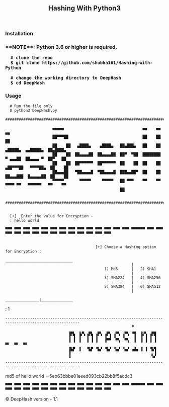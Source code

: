 <h2 align="center"> Hashing With Python3 </h2>
<br>
<h3>Installation<h3>
  **NOTE**: Python 3.6 or higher is required.
    
      # clone the repo
      $ git clone https://github.com/shubha161/Hashing-with-Python
      
      # change the working directory to DeepHash
      $ cd DeepHash
      
<h3> Usage </h3>
      
      # Run the file only 
      $ python3 DeepHash.py
              ################################################################################################################
                                                                                        
                         ▄▄▄▄▄                                   ▄▄    ▄▄                      ▄▄       
                         ██▀▀▀██                                 ██    ██                      ██       
                         ██    ██   ▄████▄    ▄████▄   ██▄███▄   ██    ██   ▄█████▄  ▄▄█████▄  ██▄████▄ 
                         ██    ██  ██▄▄▄▄██  ██▄▄▄▄██  ██▀  ▀██  ████████   ▀ ▄▄▄██  ██▄▄▄▄ ▀  ██▀   ██ 
                         ██    ██  ██▀▀▀▀▀▀  ██▀▀▀▀▀▀  ██    ██  ██    ██  ▄██▀▀▀██   ▀▀▀▀██▄  ██    ██ 
                         ██▄▄▄██   ▀██▄▄▄▄█  ▀██▄▄▄▄█  ███▄▄██▀  ██    ██  ██▄▄▄███  █▄▄▄▄▄██  ██    ██ 
                         ▀▀▀▀▀       ▀▀▀▀▀     ▀▀▀▀▀   ██ ▀▀▀    ▀▀    ▀▀   ▀▀▀▀ ▀▀   ▀▀▀▀▀▀   ▀▀    ▀▀ 
                                                       ██                                               

            ################################################################################################################
        
        
      [+]  Enter the value for Encryption - 
      : hello world
                                                                          
    ▀▀▀ ▀▀▀ ▀▀▀ ▀▀▀ ▀▀▀ ▀▀▀ ▀▀▀ ▀▀▀ ▀▀▀ ▀▀▀ ▀▀▀ ▀▀▀ ▀▀▀ ▀▀▀ ▀▀▀▀▀▀ ▀▀▀ ▀▀▀ ▀▀▀ ▀▀▀ ▀▀▀ ▀▀▀ ▀▀▀ ▀▀▀ ▀▀▀ ▀▀▀ ▀▀▀ ▀▀▀ ▀▀▀ ▀▀▀  
    

                                            [+] Choose a Hashing option for Encryption :
                                             ______________________________
                                                            |
                                                1) Md5      |   2) SHA1
                                                            |
                                                3) SHA224   |   4) SHA256
                                                            |
                                                5) SHA384   |   6) SHA512
                                                            |
                                             _______________|______________

                
 : 1

    -------------------------------------------------------------------------------------------------------
                                                            ▝                          
                                ▗▄▖  ▖▄  ▄▖  ▄▖  ▄▖  ▄▖  ▄▖ ▗▄  ▗▗▖  ▄▄                 
                                ▐▘▜  ▛ ▘▐▘▜ ▐▘▝ ▐▘▐ ▐ ▝ ▐ ▝  ▐  ▐▘▐ ▐▘▜                 
                                ▐ ▐  ▌  ▐ ▐ ▐   ▐▀▀  ▀▚  ▀▚  ▐  ▐ ▐ ▐ ▐      ▀▘  ▀▘  ▀▘ 
                                ▐▙▛  ▌  ▝▙▛ ▝▙▞ ▝▙▞ ▝▄▞ ▝▄▞ ▗▟▄ ▐ ▐ ▝▙▜                 
                                ▐                                    ▖▐                 
                                ▝                                    ▝▘   
    -------------------------------------------------------------------------------------------------------

    
md5 of hello world = 5eb63bbbe01eeed093cb22bb8f5acdc3
                                                                          
    ▀▀▀ ▀▀▀ ▀▀▀ ▀▀▀ ▀▀▀ ▀▀▀ ▀▀▀ ▀▀▀ ▀▀▀ ▀▀▀ ▀▀▀ ▀▀▀ ▀▀▀ ▀▀▀ ▀▀▀▀▀▀ ▀▀▀ ▀▀▀ ▀▀▀ ▀▀▀ ▀▀▀ ▀▀▀ ▀▀▀ ▀▀▀ ▀▀▀ ▀▀▀ ▀▀▀ ▀▀▀ ▀▀▀ ▀▀▀ 
    

© DeepHash
version - 1.1
